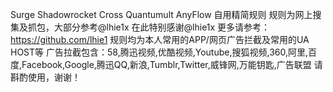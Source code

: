 Surge Shadowrocket Cross Quantumult AnyFlow
自用精简规则
规则为网上搜集及抓包，大部分参考@lhie1x 在此特别感谢@lhie1x 更多请参考：https://github.com/lhie1
规则均为本人常用的APP/网页广告拦截及常用的UA HOST等
广告拉截包含：58,腾迅视频,优酷视频,Youtube,搜狐视频,360,阿里,百度,Facebook,Google,腾迅QQ,新浪,Tumblr,Twitter,威锋网,万能钥匙,广告联盟
请斟酌使用，谢谢！
